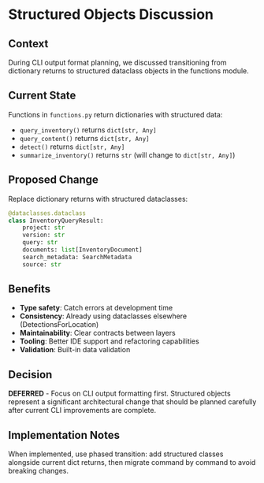 # Structured Objects Discussion

## Context

During CLI output format planning, we discussed transitioning from dictionary returns to structured dataclass objects in the functions module.

## Current State

Functions in `functions.py` return dictionaries with structured data:
- `query_inventory()` returns `dict[str, Any]`
- `query_content()` returns `dict[str, Any]` 
- `detect()` returns `dict[str, Any]`
- `summarize_inventory()` returns `str` (will change to `dict[str, Any]`)

## Proposed Change

Replace dictionary returns with structured dataclasses:

```python
@dataclasses.dataclass
class InventoryQueryResult:
    project: str
    version: str
    query: str
    documents: list[InventoryDocument]
    search_metadata: SearchMetadata
    source: str
```

## Benefits

- **Type safety**: Catch errors at development time
- **Consistency**: Already using dataclasses elsewhere (DetectionsForLocation)
- **Maintainability**: Clear contracts between layers
- **Tooling**: Better IDE support and refactoring capabilities
- **Validation**: Built-in data validation

## Decision

**DEFERRED** - Focus on CLI output formatting first. Structured objects represent a significant architectural change that should be planned carefully after current CLI improvements are complete.

## Implementation Notes

When implemented, use phased transition: add structured classes alongside current dict returns, then migrate command by command to avoid breaking changes.